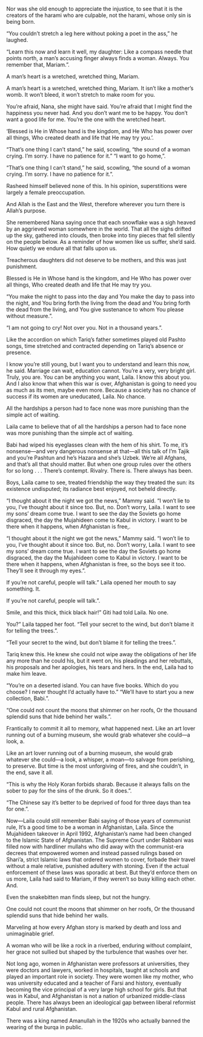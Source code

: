 

Nor was she old enough to appreciate the injustice, to see that it is the creators of the harami who are culpable, not the harami, whose only sin is being born.

“You couldn’t stretch a leg here without poking a poet in the ass,” he laughed.

“Learn this now and learn it well, my daughter: Like a compass needle that points north, a man’s accusing finger always finds a woman. Always. You remember that, Mariam.”.

A man’s heart is a wretched, wretched thing, Mariam.

A man’s heart is a wretched, wretched thing, Mariam. It isn’t like a mother’s womb. It won’t bleed, it won’t stretch to make room for you.

You’re afraid, Nana, she might have said. You’re afraid that I might find the happiness you never had. And you don’t want me to be happy. You don’t want a good life for me. You’re the one with the wretched heart.

‘Blessed is He in Whose hand is the kingdom, and He Who has power over all things, Who created death and life that He may try you.’.

“That’s one thing I can’t stand,” he said, scowling, “the sound of a woman crying. I’m sorry. I have no patience for it.” “I want to go home,”.

“That’s one thing I can’t stand,” he said, scowling, “the sound of a woman crying. I’m sorry. I have no patience for it.”.

Rasheed himself believed none of this. In his opinion, superstitions were largely a female preoccupation.

And Allah is the East and the West, therefore wherever you turn there is Allah’s purpose.

She remembered Nana saying once that each snowflake was a sigh heaved by an aggrieved woman somewhere in the world. That all the sighs drifted up the sky, gathered into clouds, then broke into tiny pieces that fell silently on the people below. As a reminder of how women like us suffer, she’d said. How quietly we endure all that falls upon us.

Treacherous daughters did not deserve to be mothers, and this was just punishment.

Blessed is He in Whose hand is the kingdom, and He Who has power over all things, Who created death and life that He may try you.

“You make the night to pass into the day and You make the day to pass into the night, and You bring forth the living from the dead and You bring forth the dead from the living, and You give sustenance to whom You please without measure.”.

“I am not going to cry! Not over you. Not in a thousand years.”.

Like the accordion on which Tariq’s father sometimes played old Pashto songs, time stretched and contracted depending on Tariq’s absence or presence.

I know you’re still young, but I want you to understand and learn this now, he said. Marriage can wait, education cannot. You’re a very, very bright girl. Truly, you are. You can be anything you want, Laila. I know this about you. And I also know that when this war is over, Afghanistan is going to need you as much as its men, maybe even more. Because a society has no chance of success if its women are uneducated, Laila. No chance.

All the hardships a person had to face none was more punishing than the simple act of waiting.

Laila came to believe that of all the hardships a person had to face none was more punishing than the simple act of waiting.

Babi had wiped his eyeglasses clean with the hem of his shirt. To me, it’s nonsense—and very dangerous nonsense at that—all this talk of I’m Tajik and you’re Pashtun and he’s Hazara and she’s Uzbek. We’re all Afghans, and that’s all that should matter. But when one group rules over the others for so long . . . There’s contempt. Rivalry. There is. There always has been.

Boys, Laila came to see, treated friendship the way they treated the sun: its existence undisputed; its radiance best enjoyed, not beheld directly.

“I thought about it the night we got the news,” Mammy said. “I won’t lie to you, I’ve thought about it since too. But, no. Don’t worry, Laila. I want to see my sons’ dream come true. I want to see the day the Soviets go home disgraced, the day the Mujahideen come to Kabul in victory. I want to be there when it happens, when Afghanistan is free,.

“I thought about it the night we got the news,” Mammy said. “I won’t lie to you, I’ve thought about it since too. But, no. Don’t worry, Laila. I want to see my sons’ dream come true. I want to see the day the Soviets go home disgraced, the day the Mujahideen come to Kabul in victory. I want to be there when it happens, when Afghanistan is free, so the boys see it too. They’ll see it through my eyes.”.

If you’re not careful, people will talk.” Laila opened her mouth to say something. It.

If you’re not careful, people will talk.”.

Smile, and this thick, thick black hair!” Giti had told Laila. No one.

You?” Laila tapped her foot. “Tell your secret to the wind, but don’t blame it for telling the trees.”.

“Tell your secret to the wind, but don’t blame it for telling the trees.”.

Tariq knew this. He knew she could not wipe away the obligations of her life any more than he could his, but it went on, his pleadings and her rebuttals, his proposals and her apologies, his tears and hers. In the end, Laila had to make him leave.

“You’re on a deserted island. You can have five books. Which do you choose? I never thought I’d actually have to.” “We’ll have to start you a new collection, Babi.”.

“One could not count the moons that shimmer on her roofs, Or the thousand splendid suns that hide behind her walls.”.

Frantically to commit it all to memory, what happened next. Like an art lover running out of a burning museum, she would grab whatever she could—a look, a.

Like an art lover running out of a burning museum, she would grab whatever she could—a look, a whisper, a moan—to salvage from perishing, to preserve. But time is the most unforgiving of fires, and she couldn’t, in the end, save it all.

“This is why the Holy Koran forbids sharab. Because it always falls on the sober to pay for the sins of the drunk. So it does.”.

“The Chinese say it’s better to be deprived of food for three days than tea for one.”.

Now—Laila could still remember Babi saying of those years of communist rule, It’s a good time to be a woman in Afghanistan, Laila. Since the Mujahideen takeover in April 1992, Afghanistan’s name had been changed to the Islamic State of Afghanistan. The Supreme Court under Rabbani was filled now with hardliner mullahs who did away with the communist-era decrees that empowered women and instead passed rulings based on Shari’a, strict Islamic laws that ordered women to cover, forbade their travel without a male relative, punished adultery with stoning. Even if the actual enforcement of these laws was sporadic at best. But they’d enforce them on us more, Laila had said to Mariam, if they weren’t so busy killing each other. And.

Even the snakebitten man finds sleep, but not the hungry.

One could not count the moons that shimmer on her roofs, Or the thousand splendid suns that hide behind her walls.

Marveling at how every Afghan story is marked by death and loss and unimaginable grief.

A woman who will be like a rock in a riverbed, enduring without complaint, her grace not sullied but shaped by the turbulence that washes over her.

Not long ago, women in Afghanistan were professors at universities, they were doctors and lawyers, worked in hospitals, taught at schools and played an important role in society. They were women like my mother, who was university educated and a teacher of Farsi and history, eventually becoming the vice principal of a very large high school for girls. But that was in Kabul, and Afghanistan is not a nation of urbanized middle-class people. There has always been an ideological gap between liberal reformist Kabul and rural Afghanistan.

There was a king named Amanullah in the 1920s who actually banned the wearing of the burqa in public.


